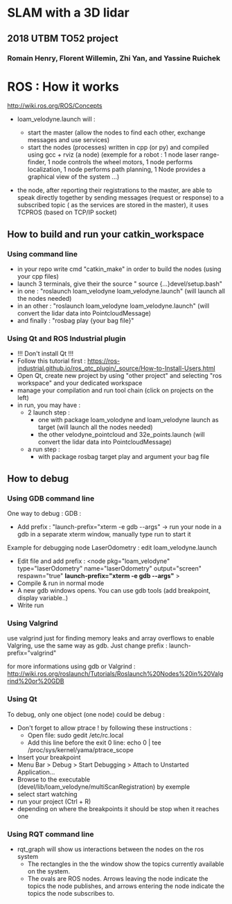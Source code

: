 # SLAM with a 3D lidar

## 2018 UTBM TO52 project

### Romain Henry, Florent Willemin, Zhi Yan, and Yassine Ruichek

# ROS : How it works

http://wiki.ros.org/ROS/Concepts

- loam_velodyne.launch will :
	- start the master (allow the nodes to find each other, exchange messages and use services)
	- start the nodes (processes) written in cpp (or py) and compiled using gcc + rviz (a node)
		(exemple for a robot : 1 node laser range-finder, 1 node controls the wheel motors, 1 node performs localization, 1 node performs path planning, 1 Node provides a graphical view of the system ...)

- the node, after reporting their registrations to the master, are able to speak directly together by sending messages (request or response) to a subscribed topic ( as the services are stored in the master), it uses TCPROS (based on TCP/IP socket)


## How to build and run your catkin_workspace
### Using command line

- in your repo write cmd "catkin_make" in order to build the nodes (using your cpp files)
- launch 3 terminals, give their the source " source {...}devel/setup.bash"
- in one : "roslaunch loam_velodyne loam_velodyne.launch" (will launch all the nodes needed)
- in an other : "roslaunch loam_velodyne loam_velodyne.launch" (will convert the lidar data into PointcloudMessage)
- and finally : "rosbag play {your bag file}"



### Using Qt and ROS Industrial plugin

- !!! Don't install Qt !!!
- Follow this tutorial first : https://ros-industrial.github.io/ros_qtc_plugin/_source/How-to-Install-Users.html
- Open Qt, create new project by using "other project" and selecting "ros workspace" and your dedicated workspace
- manage your compilation and run tool chain (click on projects on the left)
- in run, you may have :
    - 2 launch step :
        - one with package loam_volodyne and loam_velodyne launch as target (will launch all the nodes needed)
        - the other velodyne_pointcloud and 32e_points.launch (will convert the lidar data into PointcloudMessage)
    - a run step : 
        - with package rosbag target play and argument your bag file


## How to debug
### Using GDB command line

One way to debug :
GDB : 
- Add prefix : "launch-prefix="xterm -e gdb --args" -> run your node in a gdb in a separate xterm window, manually type run to start it

Example for debugging node LaserOdometry : edit loam_velodyne.launch
- Edit file and add prefix :
	<node pkg="loam_velodyne" type="laserOdometry" name="laserOdometry" output="screen" respawn="true"  **launch-prefix="xterm -e gdb --args"** >
	    <param name="scanPeriod" value="$(arg scanPeriod)" />
	 </node>
- Compile & run in normal mode
- A new gdb windows opens. You can use gdb tools (add breakpoint, display variable..)
- Write run

### Using Valgrind 

use valgrind just for finding memory leaks and array overflows
to enable Valgring, use the same way as gdb. Just change prefix : launch-prefix="valgrind"

for more informations using gdb or Valgrind : http://wiki.ros.org/roslaunch/Tutorials/Roslaunch%20Nodes%20in%20Valgrind%20or%20GDB

### Using Qt

To debug, only one object (one node) could be debug  : 
- Don't forget to allow ptrace ! by following these instructions :
	- Open file: sudo gedit /etc/rc.local
	- Add this line before the exit 0 line: echo 0 | tee /proc/sys/kernel/yama/ptrace_scope
- Insert your breakpoint
- Menu Bar > Debug > Start Debugging > Attach to Unstarted Application...
- Browse to the executable (devel/lib/loam_velodyne/multiScanRegistration) by exemple
- select start watching
- run your project (Ctrl + R)
- depending on where the breakpoints it should be stop when it reaches one 

### Using RQT command line
- rqt_graph will show us interactions between the nodes on the ros system
	- The rectangles in the the window show the topics currently available on the system.
	- The ovals are ROS nodes. Arrows leaving the node indicate the topics the node publishes, and arrows entering the node indicate the topics the node subscribes to.
